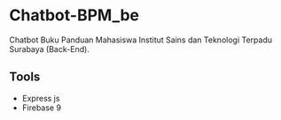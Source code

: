 # Chatbot-BPM_be
Chatbot Buku Panduan Mahasiswa Institut Sains dan Teknologi Terpadu Surabaya (Back-End).

## Tools
- Express js
- Firebase 9
